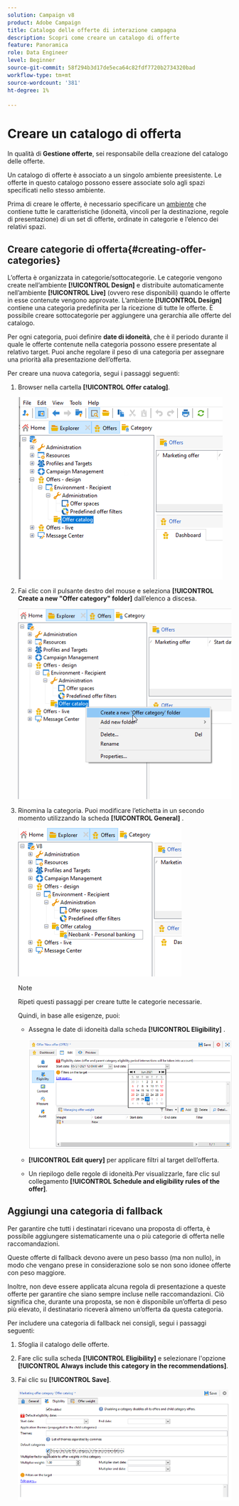 ```yaml
---
solution: Campaign v8
product: Adobe Campaign
title: Catalogo delle offerte di interazione campagna
description: Scopri come creare un catalogo di offerte
feature: Panoramica
role: Data Engineer
level: Beginner
source-git-commit: 58f294b3d17de5eca64c82fdf7720b2734320bad
workflow-type: tm+mt
source-wordcount: '381'
ht-degree: 1%

---
```


# Creare un catalogo di offerta

In qualità di **Gestione offerte**, sei responsabile della creazione del catalogo delle offerte.

Un catalogo di offerte è associato a un singolo ambiente preesistente. Le offerte in questo catalogo possono essere associate solo agli spazi specificati nello stesso ambiente.

Prima di creare le offerte, è necessario specificare un [ambiente](interaction-env.md) che contiene tutte le caratteristiche (idoneità, vincoli per la destinazione, regole di presentazione) di un set di offerte, ordinate in categorie e l’elenco dei relativi spazi.

## Creare categorie di offerta{#creating-offer-categories}

L’offerta è organizzata in categorie/sottocategorie. Le categorie vengono create nell’ambiente **[!UICONTROL Design]** e distribuite automaticamente nell’ambiente **[!UICONTROL Live]** (ovvero rese disponibili) quando le offerte in esse contenute vengono approvate. L’ambiente **[!UICONTROL Design]** contiene una categoria predefinita per la ricezione di tutte le offerte. È possibile creare sottocategorie per aggiungere una gerarchia alle offerte del catalogo.

Per ogni categoria, puoi definire **date di idoneità**, che è il periodo durante il quale le offerte contenute nella categoria possono essere presentate al relativo target. Puoi anche regolare il peso di una categoria per assegnare una priorità alla presentazione dell’offerta.

Per creare una nuova categoria, segui i passaggi seguenti:

1. Browser nella cartella **[!UICONTROL Offer catalog]**.

   ![](assets/offer_cat_create_001.png)

1. Fai clic con il pulsante destro del mouse e seleziona **[!UICONTROL Create a new "Offer category" folder]** dall’elenco a discesa.

   ![](assets/offer_cat_create_002.png)

1. Rinomina la categoria. Puoi modificare l’etichetta in un secondo momento utilizzando la scheda **[!UICONTROL General]** .

   ![](assets/offer_cat_create_003.png)

   >[!NOTE]
   >
   >Ripeti questi passaggi per creare tutte le categorie necessarie.

   Quindi, in base alle esigenze, puoi:

   * Assegna le date di idoneità dalla scheda **[!UICONTROL Eligibility]** .

      ![](assets/offer_cat_create_004.png)

   * **[!UICONTROL Edit query]** per applicare filtri al target dell’offerta.

   * Un riepilogo delle regole di idoneità.Per visualizzarle, fare clic sul collegamento **[!UICONTROL Schedule and eligibility rules of the offer]**.

## Aggiungi una categoria di fallback

Per garantire che tutti i destinatari ricevano una proposta di offerta, è possibile aggiungere sistematicamente una o più categorie di offerta nelle raccomandazioni.

Queste offerte di fallback devono avere un peso basso (ma non nullo), in modo che vengano prese in considerazione solo se non sono idonee offerte con peso maggiore.

Inoltre, non deve essere applicata alcuna regola di presentazione a queste offerte per garantire che siano sempre incluse nelle raccomandazioni. Ciò significa che, durante una proposta, se non è disponibile un’offerta di peso più elevato, il destinatario riceverà almeno un’offerta da questa categoria.

Per includere una categoria di fallback nei consigli, segui i passaggi seguenti:

1. Sfoglia il catalogo delle offerte.
1. Fare clic sulla scheda **[!UICONTROL Eligibility]** e selezionare l&#39;opzione **[!UICONTROL Always include this category in the recommendations]**.
1. Fai clic su **[!UICONTROL Save]**.

   ![](assets/offer_cat_default_001.png)

